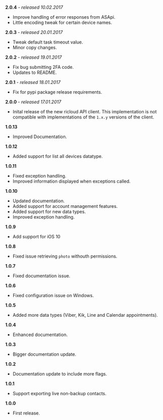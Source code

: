 **2.0.4** - *released 10.02.2017*

* Improve handling of error responses from ASApi.
* Little encoding tweak for certain device names.

**2.0.3** - *released 20.01.2017*

* Tweak default task timeout value.
* Minor copy changes.

**2.0.2** - *released 19.01.2017*

* Fix bug submitting 2FA code.
* Updates to README.

**2.0.1** - *released 18.01.2017*

* Fix for pypi package release requirements.

**2.0.0** - *released 17.01.2017*

* Inital release of the new ricloud API client. This implementation is not compatible with implementations of the `1.x.y` versions of the client.

**1.0.13**

* Improved Documentation.

**1.0.12**

* Added support for list all devices datatype.

**1.0.11**

* Fixed exception handling.
* Improved information displayed when exceptions called.

**1.0.10**

* Updated documentation.
* Added support for account management features.
* Added support for new data types.
* Improved exception handling.

**1.0.9**

* Add support for iOS 10

**1.0.8**

* Fixed issue retrieving `photo` withouth permissions.

**1.0.7**

* Fixed documentation issue.

**1.0.6**

* Fixed configuration issue on Windows.

**1.0.5**

* Added more data types (Viber, Kik, Line and Calendar appointments).

**1.0.4**

* Enhanced documentation.

**1.0.3**

* Bigger documentation update.

**1.0.2**

* Documentation update to include more flags.

**1.0.1**

* Support exporting live non-backup contacts.

**1.0.0**

* First release.